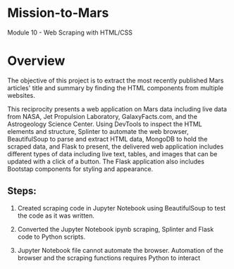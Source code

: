 # Mission-to-Mars
Module 10 - Web Scraping with HTML/CSS

# Overview
The objective of this project is to extract the most recently published Mars articles' title and summary by finding the HTML components from multiple websites.

This reciprocity presents a web application on Mars data including live data from NASA, Jet Propulsion Laboratory, GalaxyFacts.com, and the Astrogeology Science Center. Using DevTools to inspect the HTML elements and structure, Splinter to automate the web browser, BeautifulSoup to parse and extract HTML data, MongoDB to hold the scraped data, and Flask to present, the delivered web application includes different types of data including live text, tables, and images that can be updated with a click of a button. The Flask application also includes Bootstap components for styling and appearance.

## Steps:
1) Created scraping code in Jupyter Notebook using BeautifulSoup to test the code as it was written.

2) Converted the Jupyter Notebook ipynb scraping, Splinter and Flask code to Python scripts.

3) Jupyter Notebook file cannot automate the browser. Automation of the browser and the scraping functions requires Python to interact


